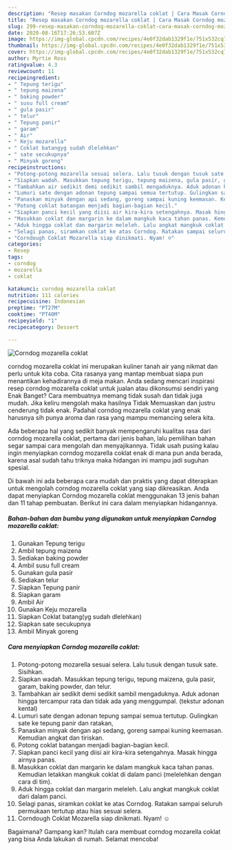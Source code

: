 ```yaml
---
description: "Resep masakan Corndog mozarella coklat | Cara Masak Corndog mozarella coklat Yang Menggugah Selera"
title: "Resep masakan Corndog mozarella coklat | Cara Masak Corndog mozarella coklat Yang Menggugah Selera"
slug: 299-resep-masakan-corndog-mozarella-coklat-cara-masak-corndog-mozarella-coklat-yang-menggugah-selera
date: 2020-08-16T17:26:53.607Z
image: https://img-global.cpcdn.com/recipes/4e0f32dab1329f1e/751x532cq70/corndog-mozarella-coklat-foto-resep-utama.jpg
thumbnail: https://img-global.cpcdn.com/recipes/4e0f32dab1329f1e/751x532cq70/corndog-mozarella-coklat-foto-resep-utama.jpg
cover: https://img-global.cpcdn.com/recipes/4e0f32dab1329f1e/751x532cq70/corndog-mozarella-coklat-foto-resep-utama.jpg
author: Myrtie Ross
ratingvalue: 4.3
reviewcount: 11
recipeingredient:
- " Tepung terigu"
- " tepung maizena"
- " baking powder"
- " susu full cream"
- " gula pasir"
- " telur"
- " Tepung panir"
- " garam"
- " Air"
- " Keju mozarella"
- " Coklat batangyg sudah dlelehkan"
- " sate secukupnya"
- " Minyak goreng"
recipeinstructions:
- "Potong-potong mozarella sesuai selera. Lalu tusuk dengan tusuk sate. Sisihkan."
- "Siapkan wadah. Masukkan tepung terigu, tepung maizena, gula pasir, garam, baking powder, dan telur."
- "Tambahkan air sedikit demi sedikit sambil mengaduknya. Aduk adonan hingga tercampur rata dan tidak ada yang menggumpal. (tekstur adonan kental)"
- "Lumuri sate dengan adonan tepung sampai semua tertutup. Gulingkan sate ke tepung panir dan ratakan,"
- "Panaskan minyak dengan api sedang, goreng sampai kuning keemasan. Kemudian angkat dan tiriskan."
- "Potong coklat batangan menjadi bagian-bagian kecil."
- "Siapkan panci kecil yang diisi air kira-kira setengahnya. Masak hingga airnya panas."
- "Masukkan coklat dan margarin ke dalam mangkuk kaca tahan panas. Kemudian letakkan mangkuk coklat di dalam panci (melelehkan dengan cara di tim)."
- "Aduk hingga coklat dan margarin meleleh. Lalu angkat mangkuk coklat dari dalam panci."
- "Selagi panas, siramkan coklat ke atas Corndog. Ratakan sampai seluruh permukaan tertutup atau hias sesuai selera."
- "Corndough Coklat Mozarella siap dinikmati. Nyam! ☺"
categories:
- Resep
tags:
- corndog
- mozarella
- coklat

katakunci: corndog mozarella coklat 
nutrition: 111 calories
recipecuisine: Indonesian
preptime: "PT27M"
cooktime: "PT40M"
recipeyield: "1"
recipecategory: Dessert

---
```



![Corndog mozarella coklat](https://img-global.cpcdn.com/recipes/4e0f32dab1329f1e/751x532cq70/corndog-mozarella-coklat-foto-resep-utama.jpg)


corndog mozarella coklat ini merupakan kuliner tanah air yang nikmat dan perlu untuk kita coba. Cita rasanya yang mantap membuat siapa pun menantikan kehadirannya di meja makan.
Anda sedang mencari inspirasi resep corndog mozarella coklat untuk jualan atau dikonsumsi sendiri yang Enak Banget? Cara membuatnya memang tidak susah dan tidak juga mudah. Jika keliru mengolah maka hasilnya Tidak Memuaskan dan justru cenderung tidak enak. Padahal corndog mozarella coklat yang enak harusnya sih punya aroma dan rasa yang mampu memancing selera kita.



Ada beberapa hal yang sedikit banyak mempengaruhi kualitas rasa dari corndog mozarella coklat, pertama dari jenis bahan, lalu pemilihan bahan segar sampai cara mengolah dan menyajikannya. Tidak usah pusing kalau ingin menyiapkan corndog mozarella coklat enak di mana pun anda berada, karena asal sudah tahu triknya maka hidangan ini mampu jadi suguhan spesial.


Di bawah ini ada beberapa cara mudah dan praktis yang dapat diterapkan untuk mengolah corndog mozarella coklat yang siap dikreasikan. Anda dapat menyiapkan Corndog mozarella coklat menggunakan 13 jenis bahan dan 11 tahap pembuatan. Berikut ini cara dalam menyiapkan hidangannya.

<!--inarticleads1-->

##### Bahan-bahan dan bumbu yang digunakan untuk menyiapkan Corndog mozarella coklat:

1. Gunakan  Tepung terigu
1. Ambil  tepung maizena
1. Sediakan  baking powder
1. Ambil  susu full cream
1. Gunakan  gula pasir
1. Sediakan  telur
1. Siapkan  Tepung panir
1. Siapkan  garam
1. Ambil  Air
1. Gunakan  Keju mozarella
1. Siapkan  Coklat batang(yg sudah dlelehkan)
1. Siapkan  sate secukupnya
1. Ambil  Minyak goreng




<!--inarticleads2-->

##### Cara menyiapkan Corndog mozarella coklat:

1. Potong-potong mozarella sesuai selera. Lalu tusuk dengan tusuk sate. Sisihkan.
1. Siapkan wadah. Masukkan tepung terigu, tepung maizena, gula pasir, garam, baking powder, dan telur.
1. Tambahkan air sedikit demi sedikit sambil mengaduknya. Aduk adonan hingga tercampur rata dan tidak ada yang menggumpal. (tekstur adonan kental)
1. Lumuri sate dengan adonan tepung sampai semua tertutup. Gulingkan sate ke tepung panir dan ratakan,
1. Panaskan minyak dengan api sedang, goreng sampai kuning keemasan. Kemudian angkat dan tiriskan.
1. Potong coklat batangan menjadi bagian-bagian kecil.
1. Siapkan panci kecil yang diisi air kira-kira setengahnya. Masak hingga airnya panas.
1. Masukkan coklat dan margarin ke dalam mangkuk kaca tahan panas. Kemudian letakkan mangkuk coklat di dalam panci (melelehkan dengan cara di tim).
1. Aduk hingga coklat dan margarin meleleh. Lalu angkat mangkuk coklat dari dalam panci.
1. Selagi panas, siramkan coklat ke atas Corndog. Ratakan sampai seluruh permukaan tertutup atau hias sesuai selera.
1. Corndough Coklat Mozarella siap dinikmati. Nyam! ☺




Bagaimana? Gampang kan? Itulah cara membuat corndog mozarella coklat yang bisa Anda lakukan di rumah. Selamat mencoba!

